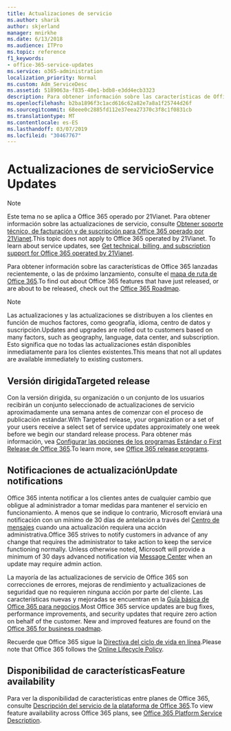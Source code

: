 ```yaml
---
title: Actualizaciones de servicio
ms.author: sharik
author: skjerland
manager: mnirkhe
ms.date: 6/13/2018
ms.audience: ITPro
ms.topic: reference
f1_keywords:
- office-365-service-updates
ms.service: o365-administration
localization_priority: Normal
ms.custom: Adm_ServiceDesc
ms.assetid: 5189063a-f835-40e1-bdb8-e3dd4ecb3323
description: Para obtener información sobre las características de Office 365 lanzadas recientemente, o las de próximo lanzamiento, consulte el mapa de ruta de Office 365.
ms.openlocfilehash: b2ba1896f3c1acd616c62a82e7a8a1f25744d26f
ms.sourcegitcommit: 68eee0c2885fd112e37eea27370c3f8c1f0831cb
ms.translationtype: MT
ms.contentlocale: es-ES
ms.lasthandoff: 03/07/2019
ms.locfileid: "30467767"
---
```

# <a name="service-updates"></a><span data-ttu-id="72497-103">Actualizaciones de servicio</span><span class="sxs-lookup"><span data-stu-id="72497-103">Service Updates</span></span>

> [!NOTE]
> <span data-ttu-id="72497-p101">Este tema no se aplica a Office 365 operado por 21Vianet. Para obtener información sobre las actualizaciones de servicio, consulte [Obtener soporte técnico, de facturación y de suscripción para Office 365 operado por 21Vianet](http://go.microsoft.com/fwlink/?LinkID=733350&amp;clcid=0x409).</span><span class="sxs-lookup"><span data-stu-id="72497-p101">This topic does not apply to Office 365 operated by 21Vianet. To learn about service updates, see [Get technical, billing, and subscription support for Office 365 operated by 21Vianet](http://go.microsoft.com/fwlink/?LinkID=733350&amp;clcid=0x409).</span></span> 
  
<span data-ttu-id="72497-106">Para obtener información sobre las características de Office 365 lanzadas recientemente, o las de próximo lanzamiento, consulte el [mapa de ruta de Office 365](https://go.microsoft.com/fwlink/?LinkId=509914).</span><span class="sxs-lookup"><span data-stu-id="72497-106">To find out about Office 365 features that have just released, or are about to be released, check out the [Office 365 Roadmap](https://go.microsoft.com/fwlink/?LinkId=509914).</span></span>
  
> [!NOTE]
> <span data-ttu-id="72497-107">Las actualizaciones y las actualizaciones se distribuyen a los clientes en función de muchos factores, como geografía, idioma, centro de datos y suscripción.</span><span class="sxs-lookup"><span data-stu-id="72497-107">Updates and upgrades are rolled out to customers based on many factors, such as geography, language, data center, and subscription.</span></span> <span data-ttu-id="72497-108">Esto significa que no todas las actualizaciones están disponibles inmediatamente para los clientes existentes.</span><span class="sxs-lookup"><span data-stu-id="72497-108">This means that not all updates are available immediately to existing customers.</span></span> 
  
## <a name="targeted-release"></a><span data-ttu-id="72497-109">Versión dirigida</span><span class="sxs-lookup"><span data-stu-id="72497-109">Targeted release</span></span>

<span data-ttu-id="72497-110">Con la versión dirigida, su organización o un conjunto de los usuarios recibirán un conjunto seleccionado de actualizaciones de servicio aproximadamente una semana antes de comenzar con el proceso de publicación estándar.</span><span class="sxs-lookup"><span data-stu-id="72497-110">With Targeted release, your organization or a set of your users receive a select set of service updates approximately one week before we begin our standard release process.</span></span> <span data-ttu-id="72497-111">Para obtener más información, vea [Configurar las opciones de los programas Estándar o First Release de Office 365](https://go.microsoft.com/fwlink/p/?LinkId=509823).</span><span class="sxs-lookup"><span data-stu-id="72497-111">To learn more, see [Office 365 release programs](https://go.microsoft.com/fwlink/p/?LinkId=509823).</span></span> 
  
## <a name="update-notifications"></a><span data-ttu-id="72497-112">Notificaciones de actualización</span><span class="sxs-lookup"><span data-stu-id="72497-112">Update notifications</span></span>

<span data-ttu-id="72497-p104">Office 365 intenta notificar a los clientes antes de cualquier cambio que obligue al administrador a tomar medidas para mantener el servicio en funcionamiento. A menos que se indique lo contrario, Microsoft enviará una notificación con un mínimo de 30 días de antelación a través del [Centro de mensajes](http://technet.microsoft.com/library/38FB3333-BFCC-4340-A37B-DEDA509C209.aspx) cuando una actualización requiera una acción administrativa.</span><span class="sxs-lookup"><span data-stu-id="72497-p104">Office 365 strives to notify customers in advance of any change that requires the administrator to take action to keep the service functioning normally. Unless otherwise noted, Microsoft will provide a minimum of 30 days advanced notification via [Message Center](http://technet.microsoft.com/library/38FB3333-BFCC-4340-A37B-DEDA509C209.aspx) when an update may require admin action.</span></span> 
  
<span data-ttu-id="72497-p105">La mayoría de las actualizaciones de servicio de Office 365 son correcciones de errores, mejoras de rendimiento y actualizaciones de seguridad que no requieren ninguna acción por parte del cliente. Las características nuevas y mejoradas se encuentran en la [Guía básica de Office 365 para negocios](http://roadmap.office.com/).</span><span class="sxs-lookup"><span data-stu-id="72497-p105">Most Office 365 service updates are bug fixes, performance improvements, and security updates that require zero action on behalf of the customer. New and improved features are found on the [Office 365 for business roadmap](http://roadmap.office.com/).</span></span>
  
<span data-ttu-id="72497-117">Recuerde que Office 365 sigue la [Directiva del ciclo de vida en línea](https://support.microsoft.com/en-us/lifecycle#gp/osslpolicy).</span><span class="sxs-lookup"><span data-stu-id="72497-117">Please note that Office 365 follows the [Online Lifecycle Policy](https://support.microsoft.com/en-us/lifecycle#gp/osslpolicy).</span></span>
  
## <a name="feature-availability"></a><span data-ttu-id="72497-118">Disponibilidad de características</span><span class="sxs-lookup"><span data-stu-id="72497-118">Feature availability</span></span>

<span data-ttu-id="72497-119">Para ver la disponibilidad de características entre planes de Office 365, consulte [Descripción del servicio de la plataforma de Office 365](https://technet.microsoft.com/en-us/library/office-365-platform-service-description.aspx).</span><span class="sxs-lookup"><span data-stu-id="72497-119">To view feature availability across Office 365 plans, see [Office 365 Platform Service Description](https://technet.microsoft.com/en-us/library/office-365-platform-service-description.aspx).</span></span>
  


